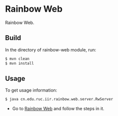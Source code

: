 # Rainbow Web

Rainbow Web.


## Build

In the directory of rainbow-web module, run:
```bash
$ mvn clean
$ mvn install
``` 

## Usage

To get usage information:
```bash
$ java cn.edu.ruc.iir.rainbow.web.server.RwServer
```

- Go to [Rainbow Web](https://github.com/dbiir/rainbow-demo/blob/rainbow-web/README.md) and follow the steps in it.